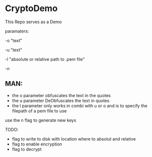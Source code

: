 # CryptoDemo
This Repo serves as a Demo

paramaters: 

-o "text"

-u "text"

-l "absolute or relative path to .pem file"

-n

MAN:
--
- the o parameter obfuscates the text in the quotes
- the u parameter DeObfuscates the text in quotes
- the l parameter only works in combi with u or o and is to specify the filepath of a pem file to use

use the n flag to generate new keys

TODO: 

- flag to write to disk with location where to absolut and relative
- flag to enable encryption
- flag to decrypt
